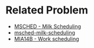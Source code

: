 # Related Problem
- [MSCHED - Milk Scheduling](https://www.spoj.com/problems/MSCHED/)
- [msched-milk-scheduling](http://spoj-solutions.blogspot.com/2014/03/msched-milk-scheduling.html)
- [MIA14B - Work scheduling](https://www.spoj.com/MIA14/problems/MIA14B/)


